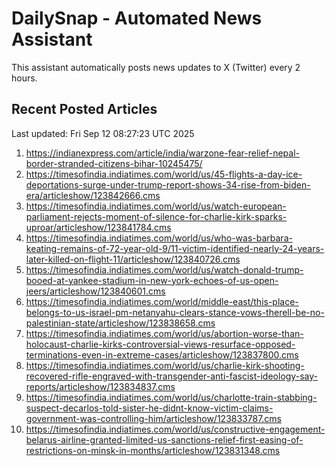 # DailySnap - Automated News Assistant

This assistant automatically posts news updates to X (Twitter) every 2 hours.

## Recent Posted Articles

Last updated: Fri Sep 12 08:27:23 UTC 2025

1. https://indianexpress.com/article/india/warzone-fear-relief-nepal-border-stranded-citizens-bihar-10245475/
2. https://timesofindia.indiatimes.com/world/us/45-flights-a-day-ice-deportations-surge-under-trump-report-shows-34-rise-from-biden-era/articleshow/123842666.cms
3. https://timesofindia.indiatimes.com/world/us/watch-european-parliament-rejects-moment-of-silence-for-charlie-kirk-sparks-uproar/articleshow/123841784.cms
4. https://timesofindia.indiatimes.com/world/us/who-was-barbara-keating-remains-of-72-year-old-9/11-victim-identified-nearly-24-years-later-killed-on-flight-11/articleshow/123840726.cms
5. https://timesofindia.indiatimes.com/world/us/watch-donald-trump-booed-at-yankee-stadium-in-new-york-echoes-of-us-open-jeers/articleshow/123840601.cms
6. https://timesofindia.indiatimes.com/world/middle-east/this-place-belongs-to-us-israel-pm-netanyahu-clears-stance-vows-therell-be-no-palestinian-state/articleshow/123838658.cms
7. https://timesofindia.indiatimes.com/world/us/abortion-worse-than-holocaust-charlie-kirks-controversial-views-resurface-opposed-terminations-even-in-extreme-cases/articleshow/123837800.cms
8. https://timesofindia.indiatimes.com/world/us/charlie-kirk-shooting-recovered-rifle-engraved-with-transgender-anti-fascist-ideology-say-reports/articleshow/123834837.cms
9. https://timesofindia.indiatimes.com/world/us/charlotte-train-stabbing-suspect-decarlos-told-sister-he-didnt-know-victim-claims-government-was-controlling-him/articleshow/123833787.cms
10. https://timesofindia.indiatimes.com/world/us/constructive-engagement-belarus-airline-granted-limited-us-sanctions-relief-first-easing-of-restrictions-on-minsk-in-months/articleshow/123831348.cms
